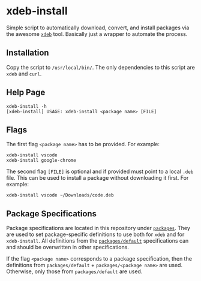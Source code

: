 # xdeb-install

Simple script to automatically download, convert, and install packages via the awesome [`xdeb`](https://github.com/toluschr/xdeb) tool. Basically just a wrapper to automate the process.

## Installation

Copy the script to `/usr/local/bin/`. The only dependencies to this script are `xdeb` and `curl`.

## Help Page

```
xdeb-install -h
[xdeb-install] USAGE: xdeb-install <package name> [FILE]
```

## Flags

The first flag `<package name>` has to be provided. For example:
```
xdeb-install vscode
xdeb-install google-chrome
```

The second flag `[FILE]` is optional and if provided must point to a local `.deb` file. This can be used to install a package without downloading it first. For example:
```
xdeb-install vscode ~/Downloads/code.deb
```

## Package Specifications

Package specifications are located in this repository under [`packages`](./packages). They are used to set package-specific definitions to use both for `xdeb` and for `xdeb-install`. All definitions from the [`packages/default`](./packages/default) specifications can and should be overwritten in other specifications.

If the flag `<package name>` corresponds to a package specification, then the definitions from `packages/default` + `packages/<package name>` are used. Otherwise, only those from `packages/default` are used.
